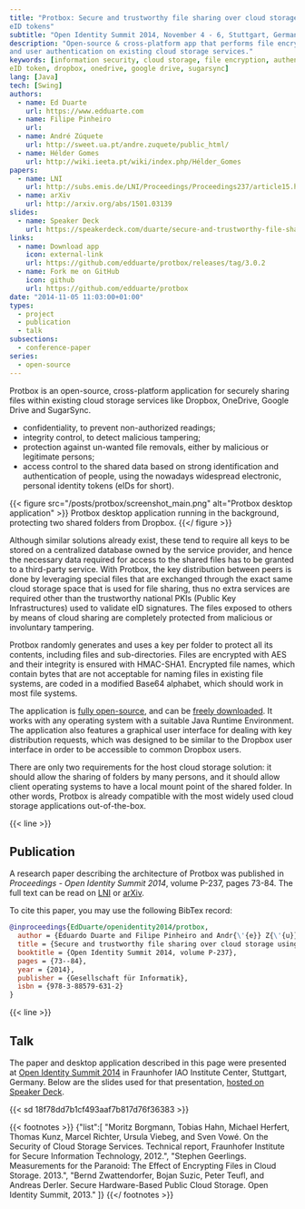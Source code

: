 ```yaml
---
title: "Protbox: Secure and trustworthy file sharing over cloud storage using
eID tokens"
subtitle: "Open Identity Summit 2014, November 4 - 6, Stuttgart, Germany"
description: "Open-source & cross-platform app that performs file encryption
and user authentication on existing cloud storage services."
keywords: [information security, cloud storage, file encryption, authentication,
eID token, dropbox, onedrive, google drive, sugarsync]
lang: [Java]
tech: [Swing]
authors:
  - name: Ed Duarte
    url: https://www.edduarte.com
  - name: Filipe Pinheiro
    url: 
  - name: André Zúquete
    url: http://sweet.ua.pt/andre.zuquete/public_html/
  - name: Hélder Gomes
    url: http://wiki.ieeta.pt/wiki/index.php/Hélder_Gomes
papers:
  - name: LNI
    url: http://subs.emis.de/LNI/Proceedings/Proceedings237/article15.html
  - name: arXiv
    url: http://arxiv.org/abs/1501.03139
slides:
  - name: Speaker Deck
    url: https://speakerdeck.com/duarte/secure-and-trustworthy-file-sharing-over-cloud-storage-using-eid-tokens
links:
  - name: Download app
    icon: external-link
    url: https://github.com/edduarte/protbox/releases/tag/3.0.2
  - name: Fork me on GitHub
    icon: github
    url: https://github.com/edduarte/protbox
date: "2014-11-05 11:03:00+01:00"
types:
  - project
  - publication
  - talk
subsections:
  - conference-paper
series:
  - open-source
---
```


Protbox is an open-source, cross-platform application for securely sharing files
within existing cloud storage services like Dropbox, OneDrive, Google Drive and
SugarSync.

- confidentiality, to prevent non-authorized readings;
- integrity control, to detect malicious tampering;
- protection against un-wanted file removals, either by malicious or legitimate
  persons;
- access control to the shared data based on strong identification and
  authentication of people, using the nowadays widespread electronic, personal
  identity tokens (eIDs for short).

{{< figure
  src="/posts/protbox/screenshot_main.png"
  alt="Protbox desktop application" >}}
Protbox desktop application running in the background, protecting two shared
folders from Dropbox.
{{</ figure >}}

Although similar solutions already exist, these tend to require all keys to be
stored on a centralized database owned by the service provider, and hence the
necessary data required for access to the shared files has to be granted to a
third-party service. With Protbox, the key distribution between peers is done by
leveraging special files that are exchanged through the exact same cloud storage
space that is used for file sharing, thus no extra services are required other
than the trustworthy national PKIs (Public Key Infrastructures) used to validate
eID signatures. The files exposed to others by means of cloud sharing are
completely protected from malicious or involuntary tampering.

Protbox randomly generates and uses a key per folder to protect all its
contents, including files and sub-directories. Files are encrypted with AES and
their integrity is ensured with HMAC-SHA1. Encrypted file names, which contain
bytes that are not acceptable for naming files in existing file systems, are
coded in a modified Base64 alphabet, which should work in most file systems.

The application is [fully open-source](https://github.com/edduarte/protbox), and
can be [freely
downloaded](https://github.com/edduarte/protbox/releases/tag/3.0.2). It works
with any operating system with a suitable Java Runtime Environment. The
application also features a graphical user interface for dealing with key
distribution requests, which was designed to be similar to the Dropbox user
interface in order to be accessible to common Dropbox users.

There are only two requirements for the host cloud storage solution: it should
allow the sharing of folders by many persons, and it should allow client
operating systems to have a local mount point of the shared folder. In other
words, Protbox is already compatible with the most widely used cloud storage
applications out-of-the-box.


{{< line >}}

## Publication

A research paper describing the architecture of Protbox was published in
_Proceedings - Open Identity Summit 2014_, volume P-237, pages 73-84. The full text can be read on
[LNI](http://subs.emis.de/LNI/Proceedings/Proceedings237/article15.html) or
[arXiv](http://arxiv.org/abs/1501.03139).

To cite this paper, you may use the following BibTex record:

```bibtex
@inproceedings{EdDuarte/openidentity2014/protbox,
  author = {Eduardo Duarte and Filipe Pinheiro and Andr{\'{e}} Z{\'{u}}quete and Helder Gomes},
  title = {Secure and trustworthy file sharing over cloud storage using eID tokens},
  booktitle = {Open Identity Summit 2014, volume P-237},
  pages = {73--84},
  year = {2014},
  publisher = {Gesellschaft für Informatik},
  isbn = {978-3-88579-631-2}
}
```


{{< line >}}

## Talk

The paper and desktop application described in this page were presented at [Open
Identity Summit 2014](https://go.eid.as/summit/) in Fraunhofer IAO Institute
Center, Stuttgart, Germany. Below are the slides used for that presentation,
[hosted on Speaker
Deck](https://speakerdeck.com/duarte/secure-and-trustworthy-file-sharing-over-cloud-storage-using-eid-tokens).

{{< sd 18f78dd7b1cf493aaf7b817d76f36383 >}}

{{< footnotes >}}
{"list":[
"Moritz Borgmann, Tobias Hahn, Michael Herfert, Thomas Kunz, Marcel Richter, Ursula Viebeg, and Sven Vowé. On the Security of Cloud Storage Services. Technical report, Fraunhofer Institute for Secure Information Technology, 2012.",
"Stephen Geerlings. Measurements for the Paranoid: The Effect of Encrypting Files in Cloud Storage. 2013.",
"Bernd Zwattendorfer, Bojan Suzic, Peter Teufl, and Andreas Derler. Secure Hardware-Based Public Cloud Storage. Open Identity Summit, 2013."
]}
{{</ footnotes >}}
